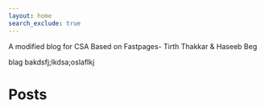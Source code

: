 ```yaml
---
layout: home
search_exclude: true
---
```

A modified blog for CSA Based on Fastpages- Tirth Thakkar & Haseeb Beg   

blag bakdsfj;lkdsa;oslaflkj

# Posts
